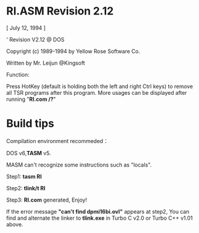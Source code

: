 # RI.ASM  Revision 2.12
[ July 12, 1994 ]

' Revision V2.12 @ DOS

Copyright (c) 1989-1994 by Yellow Rose Software Co.

Written by Mr. Leijun @Kingsoft

Function:

Press HotKey (default is holding both the left and right Ctrl keys) to remove all TSR programs after this program.
More usages can be displayed after running "**RI.com /?**"

# Build tips
Compilation environment recommeded：

DOS v6,**TASM** v5.

MASM can't recognize some instructions such as "locals".

Step1: **tasm RI**

Step2: **tlink/t RI**

Step3: **RI.com** generated, Enjoy!


If the error message **"can't find dpmi16bi.ovl"** appears at step2, You can find and alternate the linker to **tlink.exe** in Turbo C v2.0 or Turbo C++ v1.01 above.
